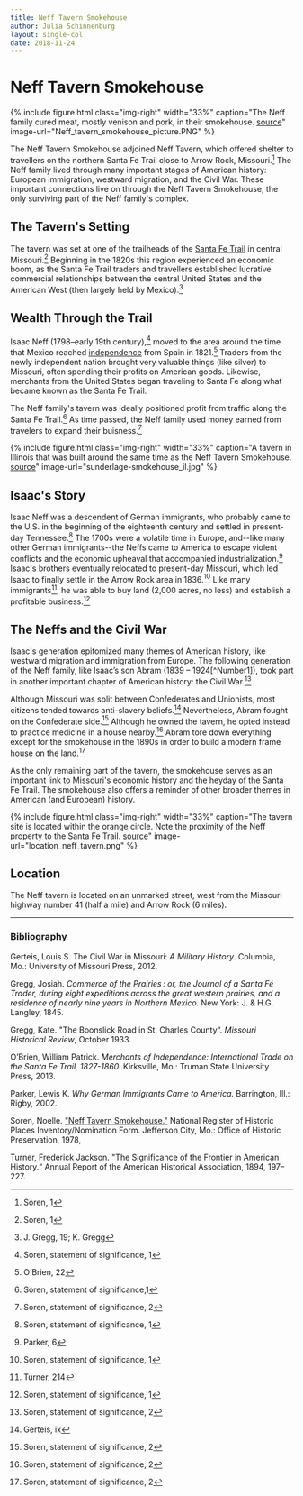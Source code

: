 ```yaml
---
title: Neff Tavern Smokehouse
author: Julia Schinnenburg
layout: single-col
date: 2018-11-24
---
```


# Neff Tavern Smokehouse

{% include figure.html
  class="img-right"
  width="33%"
  caption="The Neff family cured meat, mostly venison and pork, in their smokehouse. [source](https://dnr.mo.gov/shpo/nps-nr/78001676.pdf)"
  image-url="Neff_tavern_smokehouse_picture.PNG"
%}

The Neff Tavern Smokehouse adjoined Neff Tavern, which offered shelter to travellers on the northern Santa Fe Trail close to Arrow Rock, Missouri.[^NPSFormp1]  The Neff family lived through many important stages of American history: European immigration, westward migration, and the Civil War. These important connections live on through the Neff Tavern Smokehouse, the only surviving part of the Neff family's complex.

## The Tavern's Setting

The tavern was set at one of the trailheads of the [Santa Fe Trail](https://www.nps.gov/safe/index.htm) in central Missouri.[^NPSFormp1I] Beginning in the 1820s this region experienced an economic boom, as the Santa Fe Trail traders and travellers established lucrative commercial relationships between the central United States and the American West (then largely held by Mexico).[^Greggs]

## Wealth Through the Trail

Isaac Neff (1798–early 19th century),[^NPSstatementp1II] moved to the area around the time that Mexico reached [independence](https://en.wikipedia.org/wiki/Mexican_War_of_Independence) from Spain in 1821.[^OBrien] Traders from the newly independent nation brought very valuable things (like silver) to Missouri, often spending their profits on American goods. Likewise, merchants from the United States began traveling to Santa Fe along what became known as the Santa Fe Trail.

The Neff family's tavern was ideally positioned profit from traffic along the Santa Fe Trail.[^NPSstatementp1III] As time passed, the Neff family used money earned from travelers to expand their buisness.[^NPSstatementp2]

{% include figure.html
  class="img-right"
  width="33%"
  caption="A tavern in Illinois that was built around the same time as the Neff Tavern Smokehouse. [source](https://ourlocalhistory.files.wordpress.com/2014/07/sunderlage-smokehouse.jpg)"
  image-url="sunderlage-smokehouse_il.jpg"
%}

## Isaac's Story

Isaac Neff was a descendent of German immigrants, who probably came to the U.S. in the beginning of the eighteenth century and settled in present-day Tennessee.[^NPSstatementp1IV] The 1700s were a volatile time in Europe, and--like many other German immigrants--the Neffs came to America to escape violent conflicts and the economic upheaval that accompanied industrialization.[^Parker] Isaac's brothers eventually relocated to present-day Missouri, which led Isaac to finally settle in the Arrow Rock area in 1836.[^NPSstatementp1VI] Like many immigrants[^Turner], he was able to buy land (2,000 acres, no less) and establish a profitable business.[^NPSstatementp1VII]


## The Neffs and the Civil War

 Isaac's generation epitomized many themes of American history, like westward migration and immigration from Europe. The following generation of the Neff family, like Isaac’s son Abram (1839 – 1924[^Number1]), took part in another important chapter of American history: the Civil War.[^NPSstatementp2II]

Although Missouri was split between Confederates and Unionists, most citizens tended towards anti-slavery beliefs.[^Gerteis] Nevertheless, Abram fought on the Confederate side.[^NPSstatementp2III] Although he owned the tavern, he opted instead to practice medicine in a house nearby.[^NPSstatementp2IV] Abram tore down everything except for the smokehouse in the 1890s in order to build a modern frame house on the land.[^NPSstatementp2V]

As the only remaining part of the tavern, the smokehouse serves as an important link to Missouri's economic history and the heyday of the Santa Fe Trail. The smokehouse also offers a reminder of other broader themes in American (and European) history.

{% include figure.html
  class="img-right"
  width="33%"
  caption="The tavern site is located within the orange circle. Note the proximity of the Neff property to the Santa Fe Trail. [source](https://dnr.mo.gov/shpo/nps-nr/78001676.pdf)"
  image-url="location_neff_tavern.png"
%}

## Location
The Neff tavern is located on an unmarked street, west from the Missouri highway number 41 (half a mile) and Arrow Rock (6 miles).


***



### Bibliography

Gerteis, Louis S. The Civil War in Missouri: _A Military History_. Columbia, Mo.: University of Missouri Press, 2012.

Gregg, Josiah. _Commerce of the Prairies : or, the Journal of a Santa Fé Trader, during eight expeditions across the great western prairies, and a residence of nearly nine years in Northern Mexico._ New York: J. & H.G. Langley, 1845.

Gregg, Kate. "The Boonslick Road in St. Charles County“. _Missouri Historical Review_, October 1933.

O’Brien, William Patrick. _Merchants of Independence: International Trade on the Santa Fe Trail, 1827-1860._ Kirksville, Mo.: Truman State University Press, 2013.

Parker, Lewis K. _Why German Immigrants Came to America._ Barrington, Ill.: Rigby, 2002.

Soren, Noelle. ["Neff Tavern Smokehouse."](https://dnr.mo.gov/shpo/nps-nr/78001676.pdf) National Register of Historic Places Inventory/Nomination Form. Jefferson City, Mo.: Office of Historic Preservation, 1978,

Turner, Frederick Jackson. "The Significance of the Frontier in American History.“ Annual Report of the American Historical Association, 1894, 197–227.

[^NPSFormp1]: Soren, 1
[^NPSFormp1I]: Soren, 1
[^NPSFormp1II]: Soren, 1
[^NPSstatementp1II]: Soren, statement of significance, 1
[^NPSstatementp1III]: Soren, statement of significance,1
[^NPSstatementp1IV]: Soren, statement of significance, 1
[^NPSstatementp1VI]: Soren, statement of significance, 1
[^NPSstatementp1VII]: Soren, statement of significance, 1
[^Greggs]:J. Gregg, 19; K. Gregg
[^NPSstatementp1]: Soren, statement of significance, 1
[^NPSstatementp2]: Soren, statement of significance, 2
[^NPSstatementp2II]: Soren, statement of significance, 2
[^NPSstatementp2III]: Soren, statement of significance, 2
[^NPSstatementp2IV]: Soren, statement of significance, 2
[^NPSstatementp2V]: Soren, statement of significance, 2
[^OBrien]:O’Brien, 22
[^Parker]:Parker, 6
[^Gerteis]:Gerteis, ix
[^Turner]:Turner, 214
